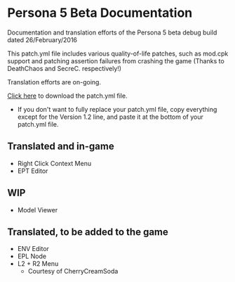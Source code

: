 # Persona 5 Beta Documentation
Documentation and translation efforts of the Persona 5 beta debug build dated 26/February/2016

This patch.yml file includes various quality-of-life patches, such as mod.cpk support and patching assertion failures from crashing the game (Thanks to DeathChaos and SecreC. respectively!)

Translation efforts are on-going.

[Click here](https://github.com/KingJackSkellington/p5-beta-documentation/blob/main/patch.yml) to download the patch.yml file.
* If you don't want to fully replace your patch.yml file, copy everything except for the Version 1.2 line, and paste it at the bottom of your patch.yml file.

## Translated and in-game
* Right Click Context Menu
* EPT Editor

## WIP
* Model Viewer

## Translated, to be added to the game
* ENV Editor
* EPL Node
* L2 + R2 Menu
  * Courtesy of CherryCreamSoda

